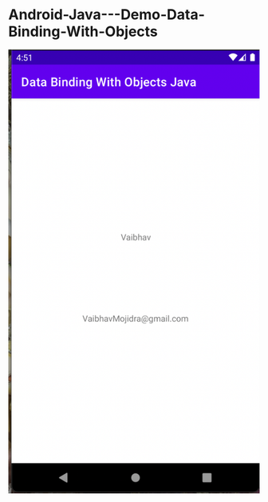 # Android-Java---Demo-Data-Binding-With-Objects

![SS](https://github.com/VaibhavMojidra/Android-Java---Demo-Data-Binding-With-Objects/blob/master/screenshots/Screenshot%202021-05-21%20at%204.51.47%20PM.png)
